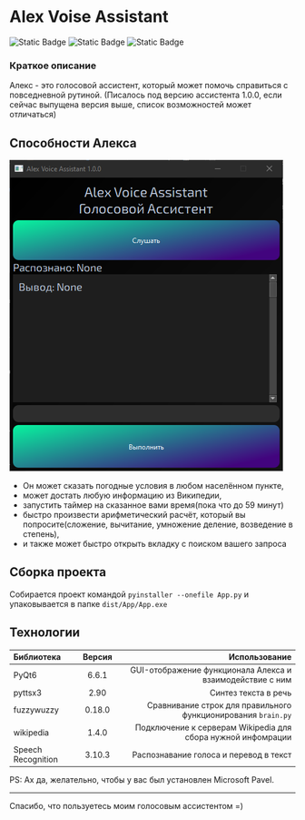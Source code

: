 # Alex Voise Assistant
![Static Badge](https://img.shields.io/badge/Alex-assistant?style=plastic&logo=github&logoColor=black&labelColor=white&color=gray)
![Static Badge](https://img.shields.io/badge/Telegram-Account?style=plastic&logo=telegram&label=%40Lsxzvt&labelColor=white&color=blue&link=https%3A%2F%2Ft.me%2FLsxzvt)
![Static Badge](https://img.shields.io/badge/version-alex?style=plastic&logo=ver&label=1.0.0&labelColor=white&color=blue&)

### Краткое описание
Алекс - это голосовой ассистент, который может помочь справиться с повседневной рутиной. (Писалось под версию ассистента 1.0.0, если сейчас выпущена версия выше, список возможностей может отличаться)

## Способности Алекса
![alt text](image.png)
- Он может сказать погодные условия в любом населённом пункте,
- может достать любую информацию из Википедии,
- запустить таймер на сказанное вами время(пока что до 59 минут)
- быстро произвести арифметический расчёт, который вы попросите(сложение, вычитание, умножение деление, возведение в степень),
- и также может быстро открыть вкладку с поиском вашего запроса

## Сборка проекта
Собирается проект командой `pyinstaller --onefile App.py` и упаковывается в папке `dist/App/App.exe`

## Технологии
|Библиотека|Версия|Использование|
|:---------|:----:|----------------------:|
|PyQt6     |6.6.1 |GUI-отображение функционала Алекса и взаимодействие с ним|
|pyttsx3   |2.90  |Синтез текста в речь|
|fuzzywuzzy|0.18.0|Сравнивание строк для правильного функционирования `brain.py`|
|wikipedia |1.4.0 |Подключение к серверам Wikipedia для сбора нужной инфомрации|
|Speech Recognition|3.10.3|Распознавание голоса и перевод в текст|

PS: Ах да, желательно, чтобы у вас был установлен Microsoft Pavel.
___
Спасибо, что пользуетесь моим голосовым ассистентом =)
